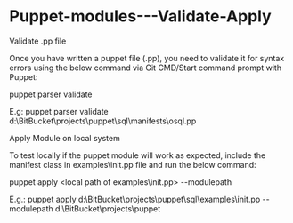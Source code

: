 # Puppet-modules---Validate-Apply

Validate .pp file

Once you have written a puppet file (.pp), you need to validate it for syntax errors using the below command via Git CMD/Start command prompt with Puppet:

puppet parser validate <file path>

E.g: puppet parser validate d:\BitBucket\projects\puppet\sql\manifests\osql.pp

 

Apply Module on local system

To test locally if the puppet module will work as expected, include the manifest class in examples\init.pp file and run the below command:

puppet apply <local path of examples\init.pp> --modulepath <local path of puppet project>

E.g.: puppet apply d:\BitBucket\projects\puppet\sql\examples\init.pp --modulepath d:\BitBucket\projects\puppet

